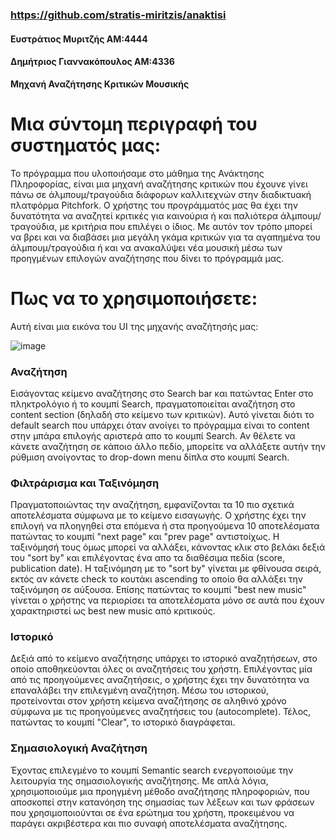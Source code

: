 ### https://github.com/stratis-miritzis/anaktisi

#### Ευστράτιος Μυριτζής  ΑΜ:4444
#### Δημήτριος Γιαννακόπουλος ΑΜ:4336


**Μηχανή Αναζήτησης Κριτικών Μουσικής**

# Μια σύντομη περιγραφή του συστηματός μας:

Το πρόγραμμα που υλοποιήσαμε στο μάθημα της Ανάκτησης Πληροφορίας, είναι μια μηχανή αναζήτησης κριτικών που έχουνε γίνει πάνω σε άλμπουμ/τραγούδια διάφορων καλλιτεχνών στην διαδικτυακή πλατφόρμα Pitchfork. Ο χρήστης του προγράμματός μας θα έχει την δυνατότητα να αναζητεί κριτικές για καινούρια ή και παλιότερα άλμπουμ/τραγούδια, με κριτήρια που επιλέγει ο ίδιος. Με αυτόν τον τρόπο μπορεί να βρει και να διαβάσει μια μεγάλη γκάμα κριτικών για τα αγαπημένα του άλμπουμ/τραγούδια ή και να ανακαλύψει νέα μουσική μέσω των προηγμένων επιλογών αναζήτησης που δίνει το πρόγραμμά μας.

# Πως να το χρησιμοποιήσετε: 

Αυτή είναι μια εικόνα του UI της μηχανής αναζήτησής μας:

![image](https://github.com/stratis-miritzis/anaktisi/assets/36714979/13e90539-5885-4b5f-afda-0521276a75f3)

### Αναζήτηση 
Εισάγοντας κείμενο αναζήτησης στο Search bar και πατώντας Enter στο πληκτρολόγιο ή το κουμπί Search, πραγματοποιείται αναζήτηση στο content section (δηλαδή στο κείμενο των κριτικών). Αυτό γίνεται διότι το default search που υπάρχει όταν ανοίγει το πρόγραμμα είναι το content στην μπάρα επιλογής αριστερά απο το κουμπί Search. Αν θέλετε να κάνετε αναζήτηση σε κάποιο άλλο πεδίο, μπορείτε να αλλάξετε αυτήν την ρύθμιση ανοίγοντας το drop-down menu δίπλα στο κουμπί Search.  

### Φιλτράρισμα και Ταξινόμηση
Πραγματοποιώντας την αναζήτηση, εμφανίζονται τα 10 πιο σχετικά αποτελέσματα σύμφωνα με το κείμενο εισαγωγής. Ο χρήστης έχει την επιλογή να πλοηγηθεί στα επόμενα ή στα προηγούμενα 10 αποτελέσματα πατώντας το κουμπί "next page" και "prev page" αντιστοίχως. Η ταξινόμησή τους όμως μπορεί να αλλάξει, κάνοντας κλικ στο βελάκι δεξιά του "sort by" και επιλέγοντας ένα απο τα διαθέσιμα πεδία (score, publication date). Η ταξινόμηση με το "sort by" γίνεται με φθίνουσα σειρά, εκτός αν κάνετε check το κουτάκι ascending το οποίο θα αλλάξει την ταξινόμηση σε αύξουσα. Επίσης πατώντας το κουμπί "best new music" γίνεται ο χρήστης να περιορίσει τα αποτελέσματα μόνο σε αυτά που έχουν χαρακτηριστεί ως best new music από κριτικούς. 

### Ιστορικό
Δεξιά από το κείμενο αναζήτησης υπάρχει το ιστορικό αναζητήσεων, στο οποίο αποθηκεύονται όλες οι αναζητήσεις του χρήστη. Επιλέγοντας μία από τις προηγούμενες αναζητήσεις, ο χρήστης έχει την δυνατότητα να επαναλάβει την επιλεγμένη αναζήτηση. Μέσω του ιστορικού, προτείνονται στον χρήστη κείμενα αναζήτησης σε αληθινό χρόνο σύμφωνα με τις προηγούμενες αναζητήσεις του (autocomplete). Τέλος, πατώντας το κουμπί "Clear", το ιστορικό διαγράφεται. 

### Σημασιολογική Αναζήτηση 
Έχοντας επιλεγμένο το κουμπί Semantic search ενεργοποιούμε την λειτουργία της σημασιολογικής αναζήτησης. Με απλά λόγια, χρησιμοποιούμε μια προηγμένη μέθοδο αναζήτησης πληροφοριών, που αποσκοπεί στην κατανόηση της σημασίας των λέξεων και των φράσεων που χρησιμοποιούνται σε ένα ερώτημα του χρήστη, προκειμένου να παράγει ακριβέστερα και πιο συναφή αποτελέσματα αναζήτησης.



